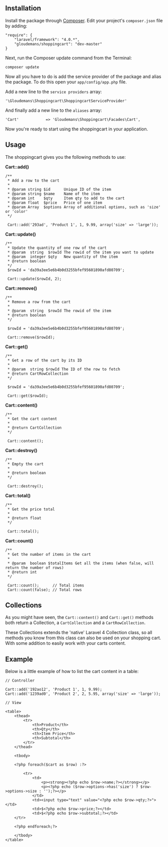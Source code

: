 ## Installation

Install the package through [Composer](http://getcomposer.org/). Edit your project's `composer.json` file by adding:

    "require": {
		"laravel/framework": "4.0.*",
		"gloudemans/shoppingcart": "dev-master"
	}

Next, run the Composer update command from the Terminal:

    composer update
    
Now all you have to do is add the service provider of the package and alias the package. To do this open your `app/config/app.php` file.

Add a new line to the `service providers` array:

	'\Gloudemans\Shoppingcart\ShoppingcartServiceProvider'
	
And finally add a new line to the `aliases` array:

	'Cart'            => 'Gloudemans\Shoppingcart\Facades\Cart',
	
Now you're ready to start using the shoppingcart in your application.

## Usage

The shoppingcart gives you the following methods to use:

**Cart::add()**

	/**
     * Add a row to the cart
     * 
     * @param string $id      Unique ID of the item
     * @param string $name    Name of the item
     * @param int    $qty     Item qty to add to the cart
     * @param float  $price   Price of one item
     * @param Array  $options Array of additional options, such as 'size' or 'color'
     */
     
     Cart::add('293ad', 'Product 1', 1, 9.99, array('size' => 'large'));

**Cart::update()**

	/**
     * Update the quantity of one row of the cart
     * @param  string  $rowId The rowid of the item you want to update
     * @param  integer $qty   New quantity of the item
     * @return boolean
     */
     $rowId = 'da39a3ee5e6b4b0d3255bfef95601890afd80709';
     
     Cart::update($rowId, 2);

**Cart::remove()**
	
	/**
     * Remove a row from the cart
     * 
     * @param  string  $rowId The rowid of the item
     * @return boolean   
     */
     
     $rowId = 'da39a3ee5e6b4b0d3255bfef95601890afd80709';
     
     Cart::remove($rowId);
     
**Cart::get()**

	/**
     * Get a row of the cart by its ID
     * 
     * @param  string $rowId The ID of the row to fetch
     * @return CartRowCollection
     */
     
     $rowId = 'da39a3ee5e6b4b0d3255bfef95601890afd80709';
     
     Cart::get($rowId);
     
**Cart::content()**

	/**
	 * Get the cart content
	 *
	 * @return CartCollection
	 */
	 
	 Cart::content();
	 
**Cart::destroy()**
	
	/**
	 * Empty the cart
	 *
	 * @return boolean
	 */
	 
	 Cart::destroy();
	 
**Cart::total()**
	
	/**
     * Get the price total
     * 
     * @return float
     */
     
     Cart::total();
     
**Cart::count()**

	/**
     * Get the number of items in the cart
     *
     * @param  boolean $totalItems Get all the items (when false, will return the number of rows)
     * @return int
     */
     
     Cart::count();      // Total items
     Cart::count(false); // Total rows
     
## Collections

As you might have seen, the `Cart::content()` and `Cart::get()` methods both return a Collection, a `CartCollection` and a `CartRowCollection`.

These Collections extends the 'native' Laravel 4 Collection class, so all methods you know from this class can also be used on your shopping cart. With some addition to easily work with your carts content.

## Example

Below is a little example of how to list the cart content in a table:

	// Controller

	Cart::add('192ao12', 'Product 1', 1, 9.99);
	Cart::add('1239ad0', 'Product 2', 2, 5.95, array('size' => 'large'));

	// View

	<table>
    	<thead>
        	<tr>
            	<th>Product</th>
            	<th>Qty</th>
            	<th>Item Price</th>
            	<th>Subtotal</th>
        	</tr>
    	</thead>

    	<tbody>

    	<?php foreach($cart as $row) :?>

        	<tr>
            	<td>
                	<p><strong><?php echo $row->name;?></strong></p>
                	<p><?php echo ($row->options->has('size') ? $row->options->size : '');?></p>
            	</td>
            	<td><input type="text" value="<?php echo $row->qty;?>"></td>
            	<td>$<?php echo $row->price;?></td>
            	<td>$<?php echo $row->subtotal;?></td>
        </tr>

    	<?php endforeach;?>

    	</tbody>
	</table>
